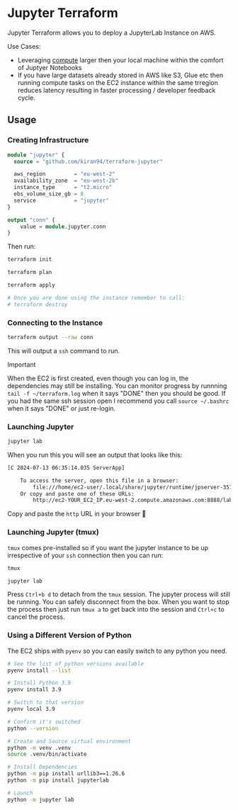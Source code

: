 # Jupyter Terraform

Jupyter Terraform allows you to deploy a JupyterLab Instance on AWS.

Use Cases: 
* Leveraging [compute](https://aws.amazon.com/ec2/instance-types/) larger then your local machine within the comfort of Juptyer Notebooks
* If you have large datasets already stored in AWS like S3, Glue etc then running compute tasks on the EC2 instance within the same trregion reduces latency resulting in faster processing / developer feedback cycle.

## Usage

### Creating Infrastructure

```terraform
module "jupyter" {
  source = "github.com/kiran94/terraform-jupyter"

  aws_region         = "eu-west-2"
  availability_zone  = "eu-west-2b"
  instance_type      = "t2.micro"
  ebs_volume_size_gb = 8
  service            = "jupyter"
}

output "conn" {
    value = module.jupyter.conn
}
```

Then run:

```bash
terraform init

terraform plan

terraform apply

# Once you are done using the instance remember to call:
# terraform destroy
```

### Connecting to the Instance

```bash
terraform output --raw conn
```

This will output a `ssh` command to run.

> [!IMPORTANT]  
> When the EC2 is first created, even though you can log in, the dependencies may still be installing. You can monitor progress by runnning `tail -f ~/terraform.log` when it says "DONE" then you should be good. If you had the same ssh session open I recommend you call `source ~/.bashrc` when it says "DONE" or just re-login.

### Launching Jupyter

```bash
jupyter lab
```

When you run this you will see an output that looks like this:

```bash
[C 2024-07-13 06:35:14.035 ServerApp]

    To access the server, open this file in a browser:
        file:///home/ec2-user/.local/share/jupyter/runtime/jpserver-3578-open.html
    Or copy and paste one of these URLs:
        http://ec2-YOUR_EC2_IP.eu-west-2.compute.amazonaws.com:8888/lab?token=YOUR_TOKEN
```

Copy and paste the `http` URL in your browser 🚀

### Launching Jupyter (tmux)

`tmux` comes pre-installed so if you want the jupyter instance to be up irrespective of your `ssh` connection then you can run: 

```bash
tmux

jupyter lab
```

Press `Ctrl+b d` to detach from the `tmux` session. The jupyter process will still be running. You can safely disconnect from the box. When you want to stop the process then just run `tmux a` to get back into the session and `Ctrl+c` to cancel the process.

### Using a Different Version of Python

The EC2 ships with `pyenv` so you can easily switch to any python you need.

```bash
# See the list of python versions available
pyenv install --list 

# Install Python 3.9
pyenv install 3.9

# Switch to that version
pyenv local 3.9

# Confirm it's switched
python --version

# Create and Source virtual environment
python -m venv .venv
source .venv/bin/activate

# Install Dependencies
python -m pip install urllib3==1.26.6
python -m pip install jupyterlab

# Launch
python -m jupyter lab
```
